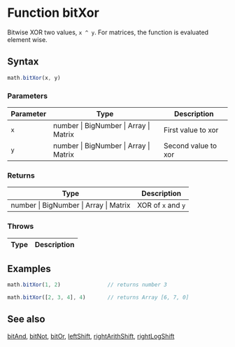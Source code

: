 <!-- Note: This file is automatically generated from source code comments. Changes made in this file will be overridden. -->

# Function bitXor

Bitwise XOR two values, `x ^ y`.
For matrices, the function is evaluated element wise.


## Syntax

```js
math.bitXor(x, y)
```

### Parameters

Parameter | Type | Description
--------- | ---- | -----------
`x` | number &#124; BigNumber &#124; Array &#124; Matrix | First value to xor
`y` | number &#124; BigNumber &#124; Array &#124; Matrix | Second value to xor

### Returns

Type | Description
---- | -----------
number &#124; BigNumber &#124; Array &#124; Matrix | XOR of `x` and `y`


### Throws

Type | Description
---- | -----------


## Examples

```js
math.bitXor(1, 2)               // returns number 3

math.bitXor([2, 3, 4], 4)       // returns Array [6, 7, 0]
```


## See also

[bitAnd](bitAnd.md),
[bitNot](bitNot.md),
[bitOr](bitOr.md),
[leftShift](leftShift.md),
[rightArithShift](rightArithShift.md),
[rightLogShift](rightLogShift.md)
